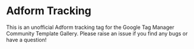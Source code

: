 # Adform Tracking

This is an unofficial Adform tracking tag for the Google Tag Manager Community Template Gallery. Please raise an issue if you find any bugs or have a question!